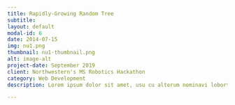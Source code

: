 ```yaml
---
title: Rapidly-Growing Random Tree
subtitle:
layout: default
modal-id: 6
date: 2014-07-15
img: nu1.png
thumbnail: nu1-thumbnail.png
alt: image-alt
project-date: September 2019
client: Northwestern's MS Robotics Hackathon
category: Web Development
description: Lorem ipsum dolor sit amet, usu cu alterum nominavi lobortis. At duo novum diceret. Tantas apeirian vix et, usu sanctus postulant inciderint ut, populo diceret necessitatibus in vim. Cu eum dicam feugiat noluisse.

---
```

